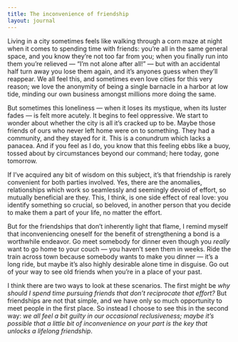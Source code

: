 ```yaml
---
title: The inconvenience of friendship
layout: journal
---
```


Living in a city sometimes feels like walking through a corn maze at night when
it comes to spending time with friends: you’re all in the same general space,
and you know they’re not too far from you; when you finally run into them you’re
relieved — “I’m not alone after all!” — but with an accidental half turn away
you lose them again, and it’s anyones guess when they’ll reappear. We all feel
this, and sometimes even love cities for this very reason; we love the anonymity
of being a single barnacle in a harbor at low tide, minding our own business
amongst millions more doing the same.

But sometimes this loneliness — when it loses its mystique, when its luster
fades — is felt more acutely. It begins to feel oppressive. We start to wonder
about whether the city is all it’s cracked up to be. Maybe those friends of ours
who never left home were on to something. They had a community, and they stayed
for it. This is a conundrum which lacks a panacea. And if you feel as I do, you
know that this feeling ebbs like a buoy, tossed about by circumstances beyond
our command; here today, gone tomorrow.

If I’ve acquired any bit of wisdom on this subject, it’s that friendship is
rarely convenient for both parties involved. Yes, there are the anomalies,
relationships which work so seamlessly and seemingly devoid of effort, so
mutually beneficial are they. This, I think, is one side effect of real love:
you identify something so crucial, so beloved, in another person that you decide
to make them a part of your life, no matter the effort.

But for the friendships that don’t inherently light that flame, I remind myself
that inconveniencing oneself for the benefit of strengthening a bond is a
worthwhile endeavor. Go meet somebody for dinner even though you _really_ want
to go home to your couch — you haven’t seen them in weeks. Ride the train across
town because somebody wants to make you dinner — it’s a long ride, but maybe
it’s also highly desirable alone time in disguise. Go out of your way to see old
friends when you’re in a place of your past.

I think there are two ways to look at these scenarios. The first might be _why
should I spend time pursuing friends that don’t reciprocate that effort?_ But
friendships are not that simple, and we have only so much opportunity to meet
people in the first place. So instead I choose to see this in the second way:
_we all feel a bit guilty in our occasional reclusiveness; maybe it’s possible
that a little bit of inconvenience on your part is the key that unlocks a
lifelong friendship_.
